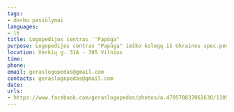 ```yaml
---
tags:
- darbo pasiūlymai
languages:
- lt
title: Logopedijos centras ''Papūga"
purpose: Logopedijos centras "Papūga" ieško kolegų iš Ukrainos spec.pedagogų, ergoterapeutų ir logopedų norinčių prisijungti į mūsų šaunų kolektyvą. Laukiam! Rašykit: geraslogopedas@gmail.com
location: Verkių g. 31A - 305 Vilnius
time: 
phone: 
email: geraslogopedas@gmail.com
contacts: geraslogopedas@gmail.com
date: 
urls:
- https://www.facebook.com/geraslogopedas/photos/a.470570837061630/1105945790190795/
---
```

